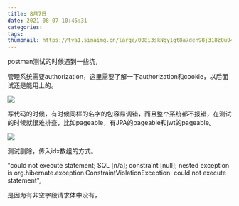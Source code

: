```yaml
---
title: 8月7日
date: 2021-08-07 10:46:31
categories:
tags:
thumbnail: https://tva1.sinaimg.cn/large/008i3skNgy1gt8a7den98j318z0u049r.jpg
---
```



postman测试的时候遇到一些坑，

管理系统需要authorization，这里需要了解一下authorization和cookie，以后面试还是能用上的。



![](https://tva1.sinaimg.cn/large/008i3skNgy1gt8bhhsbljj31ho0jaq4v.jpg)





写代码的时候，有时候同样的名字的包容易调错，而且整个系统都不报错，在测试的时候就很难排查，比如pageable，有JPA的pageable和jwt的pageable。



![](https://tva1.sinaimg.cn/large/008i3skNgy1gt8bfmkixuj31k40ikmz0.jpg)



测试删除，传入idx数组的方式。



"could not execute statement; SQL [n/a]; constraint [null]; nested exception is org.hibernate.exception.ConstraintViolationException: could not execute statement",



是因为有非空字段请求体中没有，